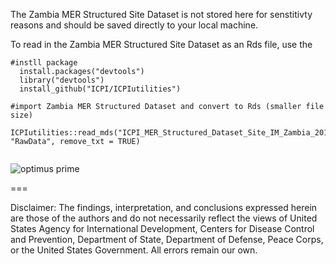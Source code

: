 The Zambia MER Structured Site Dataset is not stored here for senstitivty reasons and should be saved directly to your local machine.

To read in the Zambia MER Structured Site Dataset as an Rds file, use the 

```
#instll package
  install.packages("devtools")
  library("devtools")
  install_github("ICPI/ICPIutilities")

#import Zambia MER Structured Dataset and convert to Rds (smaller file size)
  ICPIutilities::read_mds("ICPI_MER_Structured_Dataset_Site_IM_Zambia_20180323_v2_1.txt", "RawData", remove_txt = TRUE)
  
```

![optimus prime](https://rzzy0b736k-flywheel.netdna-ssl.com/wp-content/uploads/2017/07/TF_OP_11_cvrC.jpg)

===

Disclaimer: The findings, interpretation, and conclusions expressed herein are those of the authors and do not necessarily reflect the views of United States Agency for International Development, Centers for Disease Control and Prevention, Department of State, Department of Defense, Peace Corps, or the United States Government. All errors remain our own.


